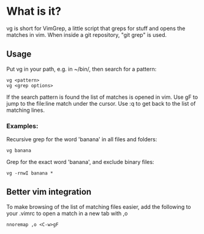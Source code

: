 # What is it?

vg is short for VimGrep, a little script that greps for stuff and opens the
matches in vim. When inside a git repository, "git grep" is used.


## Usage

Put vg in your path, e.g. in ~/bin/, then search for a pattern:

    vg <pattern>
    vg <grep options>

If the search pattern is found the list of matches is opened in vim. Use gF to
jump to the file:line match under the cursor. Use :q to get back to the list
of matching lines.


### Examples:

Recursive grep for the word 'banana' in all files and folders:

    vg banana

Grep for the exact word 'banana', and exclude binary files:

    vg -rnwI banana *


## Better vim integration

To make browsing of the list of matching files easier, add the following to
your .vimrc to open a match in a new tab with ,o

    nnoremap ,o <C-w>gF

